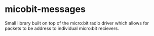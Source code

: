 # micobit-messages
Small library built on top of the micro:bit radio driver which allows for packets to be address to individual micro:bit recievers.
